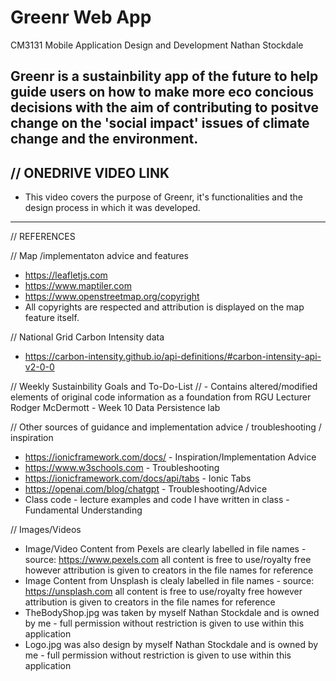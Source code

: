 # Greenr Web App
CM3131 Mobile Application Design and Development 
Nathan Stockdale

Greenr is a sustainbility app of the future to help guide users on how to make more eco concious decisions with the aim of contributing to positve change on the  'social impact' issues of climate change and the environment.
-------
// ONEDRIVE VIDEO LINK 
-
- This video covers the purpose of Greenr, it's functionalities and the design process in which it was developed. 
-------
// REFERENCES

// Map /implementaton advice and features
- https://leafletjs.com 
- https://www.maptiler.com 
- https://www.openstreetmap.org/copyright 
- All copyrights are respected and attribution is displayed on the map feature itself. 

// National Grid Carbon Intensity data 
- https://carbon-intensity.github.io/api-definitions/#carbon-intensity-api-v2-0-0

// Weekly Sustainbility Goals and To-Do-List
// - Contains altered/modified elements of original code information as a foundation from RGU Lecturer Rodger McDermott - Week 10 Data Persistence lab

// Other sources of guidance and implementation advice / troubleshooting / inspiration 
- https://ionicframework.com/docs/ - Inspiration/Implementation Advice 
- https://www.w3schools.com - Troubleshooting
- https://ionicframework.com/docs/api/tabs - Ionic Tabs 
- https://openai.com/blog/chatgpt - Troubleshooting/Advice 
- Class code - lecture examples and code I have written in class - Fundamental Understanding 

// Images/Videos 
- Image/Video Content from Pexels are clearly labelled in file names - source: https://www.pexels.com all content is free to use/royalty free however attribution is given to creators in the file names for reference
-  Image Content from Unsplash is clealy labelled in file names - source: https://unsplash.com all content is free to use/royalty free however attribution is given to creators in the file names for reference
- TheBodyShop.jpg was taken by myself Nathan Stockdale and is owned by me - full permission without restriction is given to use within this application 
- Logo.jpg was also design by myself Nathan Stockdale and is owned by me - full permission without restriction is given to use within this application 
